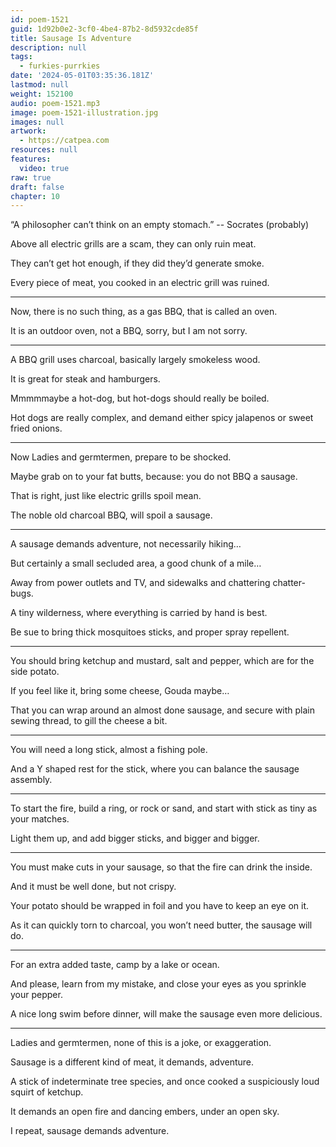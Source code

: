 ```yaml
---
id: poem-1521
guid: 1d92b0e2-3cf0-4be4-87b2-8d5932cde85f
title: Sausage Is Adventure
description: null
tags:
  - furkies-purrkies
date: '2024-05-01T03:35:36.181Z'
lastmod: null
weight: 152100
audio: poem-1521.mp3
image: poem-1521-illustration.jpg
images: null
artwork:
  - https://catpea.com
resources: null
features:
  video: true
raw: true
draft: false
chapter: 10
---
```


“A philosopher can’t think on an empty stomach.”
-- Socrates (probably)

Above all electric grills are a scam,
they can only ruin meat.

They can’t get hot enough,
if they did they’d generate smoke.

Every piece of meat,
you cooked in an electric grill was ruined.

---

Now, there is no such thing,
as a gas BBQ, that is called an oven.

It is an outdoor oven,
not a BBQ, sorry, but I am not sorry.

---

A BBQ grill uses charcoal,
basically largely smokeless wood.

It is great for steak
and hamburgers.

Mmmmmaybe a hot-dog,
but hot-dogs should really be boiled.

Hot dogs are really complex,
and demand either spicy jalapenos or sweet fried onions.

---

Now Ladies and germtermen,
prepare to be shocked.

Maybe grab on to your fat butts,
because: you do not BBQ a sausage.

That is right,
just like electric grills spoil mean.

The noble old charcoal BBQ,
will spoil a sausage.

---

A sausage demands adventure,
not necessarily hiking…

But certainly a small secluded area,
a good chunk of a mile…

Away from power outlets and TV,
and sidewalks and chattering chatter-bugs.

A tiny wilderness,
where everything is carried by hand is best.

Be sue to bring thick mosquitoes sticks,
and proper spray repellent.

---


You should bring ketchup and mustard,
salt and pepper, which are for the side potato.

If you feel like it, bring some cheese,
Gouda maybe…

That you can wrap around an almost done sausage,
and secure with plain sewing thread, to gill the cheese a bit.

---

You will need a long stick,
almost a fishing pole.

And a Y shaped rest for the stick,
where you can balance the sausage assembly.

---

To start the fire, build a ring, or rock or sand,
and start with stick as tiny as your matches.

Light them up, and add bigger sticks,
and bigger and bigger.

---

You must make cuts in your sausage,
so that the fire can drink the inside.

And it must be well done,
but not crispy.

Your potato should be wrapped in foil
and you have to keep an eye on it.

As it can quickly torn to charcoal,
you won’t need butter, the sausage will do.

---

For an extra added taste,
camp by a lake or ocean.

And please, learn from my mistake,
and close your eyes as you sprinkle your pepper.

A nice long swim before dinner,
will make the sausage even more delicious.

---

Ladies and germtermen,
none of this is a joke, or exaggeration.

Sausage is a different kind of meat,
it demands, adventure.

A stick of indeterminate tree species,
and once cooked a suspiciously loud squirt of ketchup.

It demands an open fire and dancing embers,
under an open sky.

I repeat,
sausage demands adventure.
